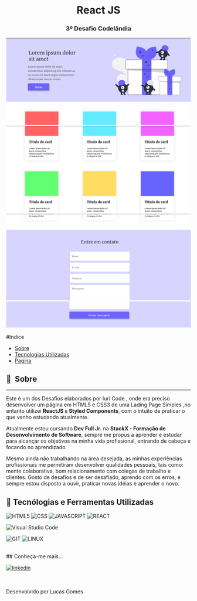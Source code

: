 <h1 align="center">React JS</h1>
<h3 align="center">3º Desafio Codelândia</h3>

<p align="center">
  <img src="https://github.com/llucasgomes/One-Page/blob/main/src/assets/images/Tela1.png" alt="Imagem do Desafio 3"/>
  <img src="https://github.com/llucasgomes/One-Page/blob/main/src/assets/images/Tela2.png" alt="Imagem do Desafio 3"/>
  <img src="https://github.com/llucasgomes/One-Page/blob/main/src/assets/images/Tela3.png" alt="Imagem do Desafio 3"/>
  <img src="https://github.com/llucasgomes/One-Page/blob/main/src/assets/images/Tela4.png" alt="Imagem do Desafio 3"/>
  
</p>
#Indice

- [Sobre](#-sobre)
- [Tecnologias Utilizadas](#-tecnologias-utilizadas)
- [Pagina](https://jordan-shoes-react.vercel.app/)

## 🔖&nbsp; Sobre

---

Este é um dos Desafios elaborados por Iuri Code , onde era preciso desenvolver um página em HTML5 e CSS3 de uma Lading Page Simples ,no entanto utilizei <strong>ReactJS </strong>e<strong> Styled Components</strong>, com o intuito de praticar o que venho estudando atualmente.

Atualmente estou cursando <strong>Dev Full Jr.</strong> na <strong>StackX - Formação de Desenvolvimento de Software</strong>,
sempre me propus a aprender e estudar para alcançar os objetivos na minha vida profissional, entrando de cabeça e focando no aprendizado.

Mesmo ainda não trabalhando na área desejada, as minhas experiências profissionais me permitiram desenvolver qualidades pessoais, tais como: mente colaborativa, bom relacionamento com colegas de trabalho e clientes. Gosto de desafios e de ser desafiado, aprendo com os erros, e sempre estou disposto a ouvir, praticar novas idéias e aprender o novo.
<br>

## 🚀 Tecnólogias e Ferramentas Utilizadas

![HTML5](https://img.shields.io/badge/HTML5-E34F26?style=for-the-badge&logo=html5&logoColor=white) ![CSS](https://img.shields.io/badge/CSS3-1572B6?style=for-the-badge&logo=css3&logoColor=white) ![JAVASCRIPT](https://img.shields.io/badge/JavaScript-F7DF1E?style=for-the-badge&logo=javascript&logoColor=black) ![REACT](https://img.shields.io/badge/React-20232A?style=for-the-badge&logo=react&logoColor=61DAFB)

![Visual Studio Code](https://img.shields.io/badge/Visual_Studio-5C2D91?style=for-the-badge&logo=visual%20studio&logoColor=white)

![GIT](https://img.shields.io/badge/Git-E34F26?style=for-the-badge&logo=git&logoColor=white) ![LINUX](https://img.shields.io/badge/Linux-E34F26?style=for-the-badge&logo=linux&logoColor=black)

<br>
## Conheça-me mais...

[<img src='https://img.shields.io/badge/LinkedIn-0077B5?style=for-the-badge&logo=linkedin&logoColor=white' alt='linkedin' height='30'>](https://www.linkedin.com/in/llucasgomess/)

<br><br>
Desenvolvido por Lucas Gomes
